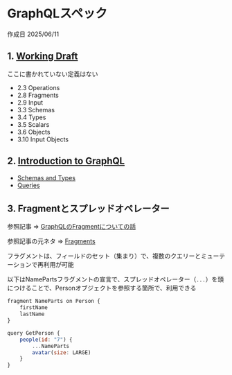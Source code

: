 # GraphQLスペック

作成日 2025/06/11

## 1. [Working Draft](https://spec.graphql.org/draft/)

ここに書かれていない定義はない

- 2.3 Operations
- 2.8 Fragments
- 2.9 Input
- 3.3 Schemas
- 3.4 Types
- 3.5 Scalars
- 3.6 Objects
- 3.10 Input Objects

## 2. [Introduction to GraphQL](https://graphql.org/learn/)

- [Schemas and Types](https://graphql.org/learn/schema/)
- [Queries](https://graphql.org/learn/queries/)

## 3. Fragmentとスプレッドオペレーター

参照記事 => [GraphQLのFragmentについての話](https://zenn.dev/sjbworks/articles/0b34ce8aca6b72)

参照記事の元ネタ => [Fragments](https://www.apollographql.com/docs/react/data/fragments)

フラグメントは、フィールドのセット（集まり）で、複数のクエリーとミューテーションで再利用が可能

以下はNamePartsフラグメントの宣言で、スプレッドオペレーター（`...`）を頭につけることで、Personオブジェクトを参照する箇所で、利用できる

```javascript
fragment NameParts on Person {
    firstName
    lastName
}

query GetPerson {
    people(id: "7") {
        ...NameParts
        avatar(size: LARGE)
    }
}
```
